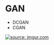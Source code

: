 # GAN 

- DCGAN
- CGAN 






<a href="https://imgur.com/IsduGOU"><img src="https://i.imgur.com/IsduGOU.png" title="source: imgur.com" /></a>


